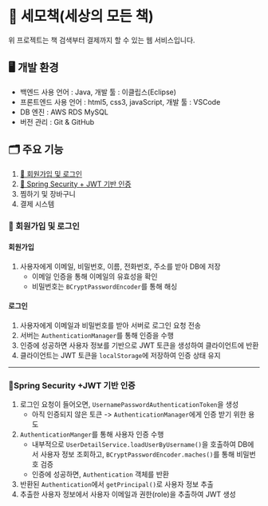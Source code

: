# 📖 세모책(세상의 모든 책)
위 프로젝트는 책 검색부터 결제까지 할 수 있는 웹 서비스입니다.
## 🖥️ 개발 환경</h2>
- 백엔드 사용 언어 : Java, 개발 툴 : 이클립스(Eclipse)</li>
- 프론트엔드 사용 언어 : html5, css3, javaScript, 개발 툴 : VSCode</li>
- DB 엔진 : AWS RDS MySQL</li>
- 버전 관리 : Git & GitHub</li>
## 🗂️ 주요 기능
1. [👤 회원가입 및 로그인](https://github.com/dydtmd6801/java-semochaek-project/edit/main/README.md#%EB%A1%9C%EA%B7%B8%EC%9D%B8-%EB%B0%8F-%ED%9A%8C%EC%9B%90%EA%B0%80%EC%9E%85)
2. [🪪 Spring Security + JWT 기반 인증](https://github.com/dydtmd6801/java-semochaek-project/edit/main/README.md#spring-security-jwt-%EA%B8%B0%EB%B0%98-%EC%9D%B8%EC%A6%9D)
3. 찜하기 및 장바구니
4. 결제 시스템
### 👤 회원가입 및 로그인
#### 회원가입
1. 사용자에게 이메일, 비밀번호, 이름, 전화번호, 주소를 받아 DB에 저장
   - 이메일 인증을 통해 이메일의 유효성을 확인
   - 비밀번호는 `BCryptPasswordEncoder`를 통해 해싱
#### 로그인
1. 사용자에게 이메일과 비밀번호를 받아 서버로 로그인 요청 전송
3. 서버는 `AuthenticationManager`를 통해 인증을 수행
4. 인증에 성공하면 사용자 정보를 기반으로 JWT 토큰을 생성하여 클라이언트에 반환
5. 클라이언트는 JWT 토큰을 `localStorage`에 저장하여 인증 상태 유지

---
### 🪪Spring Security +JWT 기반 인증
1. 로그인 요청이 들어오면, `UsernamePasswordAuthenticationToken`을 생성
   - 아직 인증되지 않은 토큰 -> `AuthenticationManager`에게 인증 받기 위한 용도
2. `AuthenticationManger`를 통해 사용자 인증 수행
   - 내부적으로 `UserDetailService.loadUserByUsername()`을 호출하여 DB에서 사용자 정보 조회하고, `BCryptPasswordEncoder.maches()`를 통해 비밀번호 검증
   - 인증에 성공하면, `Authentication` 객체를 반환
3. 반환된 `Authentication`에서 `getPrincipal()`로 사용자 정보 추출
4. 추출한 사용자 정보에서 사용자 이메일과 권한(role)을 추출하여 JWT 생성
